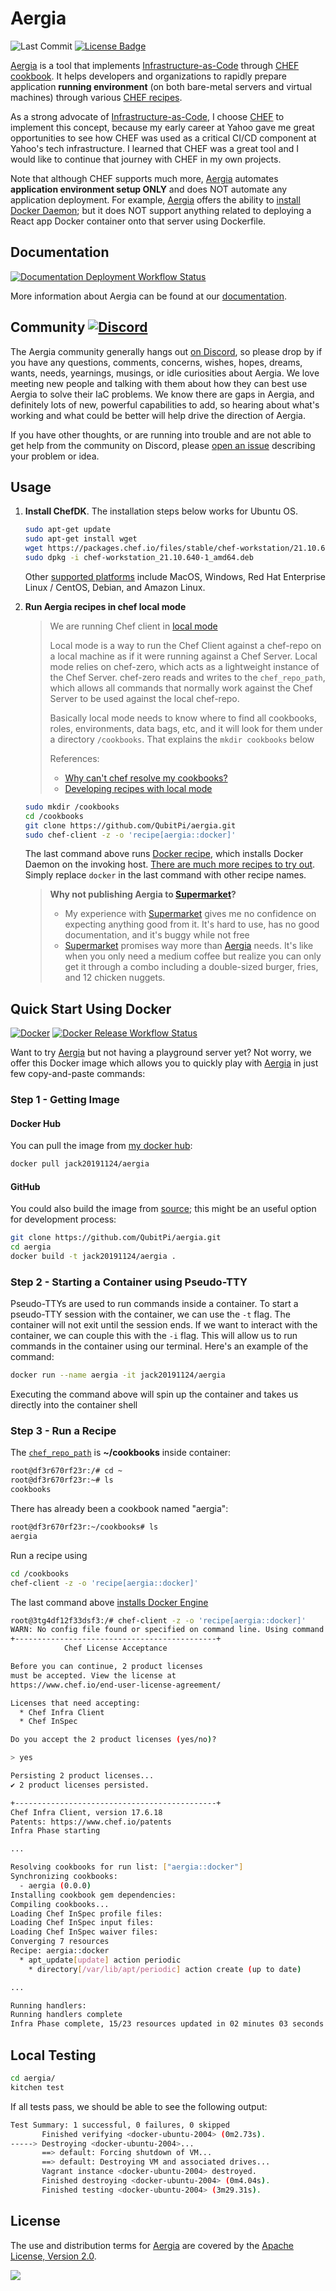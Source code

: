 [//]: # (Copyright Jiaqi Liu)

[//]: # (Licensed under the Apache License, Version 2.0 &#40;the "License"&#41;;)
[//]: # (you may not use this file except in compliance with the License.)
[//]: # (You may obtain a copy of the License at)

[//]: # (    http://www.apache.org/licenses/LICENSE-2.0)

[//]: # (Unless required by applicable law or agreed to in writing, software)
[//]: # (distributed under the License is distributed on an "AS IS" BASIS,)
[//]: # (WITHOUT WARRANTIES OR CONDITIONS OF ANY KIND, either express or implied.)
[//]: # (See the License for the specific language governing permissions and)
[//]: # (limitations under the License.)

Aergia
======

![Last Commit] [![License Badge]](https://www.apache.org/licenses/LICENSE-2.0)

[Aergia] is a tool that implements [Infrastructure-as-Code] through [CHEF cookbook]. It helps developers and
organizations to rapidly prepare application **running environment** (on both bare-metal servers and virtual machines)
through various [CHEF recipes].

As a strong advocate of [Infrastructure-as-Code], I choose [CHEF](https://qubitpi.github.io/chef-web-docs/) to implement
this concept, because my early career at Yahoo gave me great opportunities to see how CHEF was used as a critical CI/CD
component at Yahoo's tech infrastructure. I learned that CHEF was a great tool and I would like to continue that journey
with CHEF in my own projects.

Note that although CHEF supports much more, [Aergia] automates **application environment setup ONLY** and does NOT
automate any application deployment. For example, [Aergia] offers the ability to
[install Docker Daemon](./recipes/docker.rb); but it does NOT support anything related to deploying a React app Docker
container onto that server using Dockerfile.

Documentation
-------------

[![Documentation Deployment Workflow Status]](https://github.com/QubitPi/aergia/actions/workflows/doc-deploy.yml)

More information about Aergia can be found at our [documentation](https://qubitpi.github.io/aergia/).

Community [![Discord]](https://discord.com/widget?id=1060753787125514332)
-------------------------------------------------------------------------

The Aergia community generally hangs out [on Discord](https://discord.com/widget?id=1060753787125514332), so please drop
by if you have any questions, comments, concerns, wishes, hopes, dreams, wants, needs, yearnings, musings, or idle
curiosities about Aergia. We love meeting new people and talking with them about how they can best use Aergia to solve
their IaC problems. We know there are gaps in Aergia, and definitely lots of new, powerful capabilities to add, so
hearing about what's working and what could be better will help drive the direction of Aergia.

If you have other thoughts, or are running into trouble and are not able to get help from the community on Discord,
please [open an issue](https://github.com/QubitPi/aergia/issues) describing your problem or idea.

Usage
-----

1. **Install ChefDK**. The installation steps below works for Ubuntu OS.

   ```bash
   sudo apt-get update
   sudo apt-get install wget
   wget https://packages.chef.io/files/stable/chef-workstation/21.10.640/ubuntu/20.04/chef-workstation_21.10.640-1_amd64.deb
   sudo dpkg -i chef-workstation_21.10.640-1_amd64.deb
   ```

   Other [supported platforms] include MacOS, Windows, Red Hat Enterprise Linux / CentOS, Debian, and Amazon Linux.

2. **Run Aergia recipes in chef local mode**

   > We are running Chef client in [local mode](https://docs.chef.io/ctl_chef_client/#run-in-local-mode)
   >
   > Local mode is a way to run the Chef Client against a chef-repo on a local machine as if it were running against a
   > Chef Server. Local mode relies on chef-zero, which acts as a lightweight instance of the Chef Server. chef-zero
   > reads and writes to the `chef_repo_path`, which allows all commands that normally work against the Chef Server to
   > be used against the local chef-repo.
   >
   > Basically local mode needs to know where to find all cookbooks, roles, environments, data bags, etc, and it will
   > look for them under a directory `/cookbooks`. That explains the `mkdir cookbooks` below
   >
   > References:
   >
   > - [Why can't chef resolve my cookbooks?]
   > - [Developing recipes with local mode]

   ```bash
   sudo mkdir /cookbooks
   cd /cookbooks
   git clone https://github.com/QubitPi/aergia.git
   sudo chef-client -z -o 'recipe[aergia::docker]'
   ```

   The last command above runs [Docker recipe](https://qubitpi.github.io/aergia/docs/recipes/docker), which installs
   Docker Daemon on the invoking host.
   [There are much more recipes to try out](https://qubitpi.github.io/aergia/docs/category/recipes). Simply replace
   `docker` in the last command with other recipe names.

   > **Why not publishing Aergia to [Supermarket](https://supermarket.chef.io/)?**
   >
   > - My experience with [Supermarket](https://supermarket.chef.io/) gives me no confidence on expecting anything good
   >   from it. It's hard to use, has no good documentation, and it's buggy while not free
   > - [Supermarket](https://supermarket.chef.io/) promises way more than [Aergia] needs. It's like when you only need
   >   a medium coffee but realize you can only get it through a combo including a double-sized burger, fries, and 12
   >   chicken nuggets.

Quick Start Using Docker
------------------------

[![Docker]](https://hub.docker.com/r/jack20191124/aergia)
[![Docker Release Workflow Status]](https://github.com/QubitPi/aergia/actions/workflows/dockerhub-release.yml)

Want to try [Aergia] but not having a playground server yet? Not worry, we offer this Docker image which allows you to
quickly play with [Aergia] in just few copy-and-paste commands:

### Step 1 - Getting Image

#### Docker Hub

You can pull the image from [my docker hub](https://hub.docker.com/r/jack20191124/aergia/):

```bash
docker pull jack20191124/aergia
```

#### GitHub

You could also build the image from [source](https://github.com/QubitPi/aergia); this might be an useful option for
development process:

```bash
git clone https://github.com/QubitPi/aergia.git
cd aergia
docker build -t jack20191124/aergia .
```

### Step 2 - Starting a Container using Pseudo-TTY

Pseudo-TTYs are used to run commands inside a container. To start a pseudo-TTY session with the container, we can use
the `-t` flag. The container will not exit until the session ends. If we want to interact with the container, we can
couple this with the `-i` flag. This will allow us to run commands in the container using our terminal. Here's an
example of the command:

```bash
docker run --name aergia -it jack20191124/aergia
```

Executing the command above will spin up the container and takes us directly into the container shell

### Step 3 - Run a Recipe

The [`chef_repo_path`](https://docs.chef.io/ctl_chef_client/#run-in-local-mode) is **~/cookbooks** inside container:

```bash
root@df3r670rf23r:/# cd ~
root@df3r670rf23r:~# ls
cookbooks
```

There has already been a cookbook named "aergia":

```bash
root@df3r670rf23r:~/cookbooks# ls
aergia
```

Run a recipe using

```bash
cd /cookbooks
chef-client -z -o 'recipe[aergia::docker]'
```

The last command above [installs Docker Engine](https://qubitpi.github.io/aergia/docs/recipes/docker)

```bash
root@3tg4df12f33dsf3:/# chef-client -z -o 'recipe[aergia::docker]'
WARN: No config file found or specified on command line. Using command line options instead.
+---------------------------------------------+
            Chef License Acceptance

Before you can continue, 2 product licenses
must be accepted. View the license at
https://www.chef.io/end-user-license-agreement/

Licenses that need accepting:
  * Chef Infra Client
  * Chef InSpec

Do you accept the 2 product licenses (yes/no)?

> yes

Persisting 2 product licenses...
✔ 2 product licenses persisted.

+---------------------------------------------+
Chef Infra Client, version 17.6.18
Patents: https://www.chef.io/patents
Infra Phase starting

...

Resolving cookbooks for run list: ["aergia::docker"]
Synchronizing cookbooks:
  - aergia (0.0.0)
Installing cookbook gem dependencies:
Compiling cookbooks...
Loading Chef InSpec profile files:
Loading Chef InSpec input files:
Loading Chef InSpec waiver files:
Converging 7 resources
Recipe: aergia::docker
  * apt_update[update] action periodic
    * directory[/var/lib/apt/periodic] action create (up to date)

...

Running handlers:
Running handlers complete
Infra Phase complete, 15/23 resources updated in 02 minutes 03 seconds
```

Local Testing
-------------

```bash
cd aergia/
kitchen test
```

If all tests pass, we should be able to see the following output:

```bash
Test Summary: 1 successful, 0 failures, 0 skipped
       Finished verifying <docker-ubuntu-2004> (0m2.73s).
-----> Destroying <docker-ubuntu-2004>...
       ==> default: Forcing shutdown of VM...
       ==> default: Destroying VM and associated drives...
       Vagrant instance <docker-ubuntu-2004> destroyed.
       Finished destroying <docker-ubuntu-2004> (0m4.04s).
       Finished testing <docker-ubuntu-2004> (3m29.31s).
```

License
-------

The use and distribution terms for [Aergia](https://qubitpi.github.io/aergia/) are covered by the
[Apache License, Version 2.0](http://www.apache.org/licenses/LICENSE-2.0.html).

![](https://github.com/QubitPi/QubitPi/blob/master/img/apache-2.png?raw=true)

[Aergia]: https://github.com/QubitPi/aergia
[CHEF recipes]: https://qubitpi.github.io/chef-web-docs/recipes/
[Chef cookbook]: https://qubitpi.github.io/chef-web-docs/cookbooks/
[Infrastructure-as-Code]: https://qubitpi.github.io/aergia/blog/iac-intro
[supported platforms]: https://qubitpi.github.io/chef-web-docs/workstation/install_workstation/
[Last Commit]: https://img.shields.io/github/last-commit/QubitPi/aergia/master?logo=github&style=for-the-badge
[License Badge]: https://img.shields.io/badge/Apache%202.0-F25910.svg?style=for-the-badge&logo=Apache&logoColor=white
[Docker]: https://img.shields.io/badge/Docker%20Image-309DEE?style=for-the-badge&logo=docker&logoColor=white
[Docker Release Workflow Status]: https://img.shields.io/github/actions/workflow/status/QubitPi/aergia/dockerhub-release.yml?branch=master&ogo=github&style=for-the-badge
[Documentation Deployment Workflow Status]: https://img.shields.io/github/actions/workflow/status/QubitPi/aergia/doc-deploy.yml?branch=master&ogo=github&style=for-the-badge
[Why can't chef resolve my cookbooks?]: https://stackoverflow.com/a/26395418/14312712
[Developing recipes with local mode]: https://subscription.packtpub.com/book/networking-and-servers/9781785287947/1/ch01lvl1sec21/developing-recipes-with-local-mode
[Discord]: https://img.shields.io/discord/1060753787125514332?color=5865F2&logo=discord&logoColor=ffffff&style=for-the-badge
